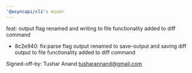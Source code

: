 ```yaml
---
'@asyncapi/cli': minor
---
```


feat: output flag renamed and writing to file functionality added to diff command 

- 8c2e940: fix:parse flag output renamed to save-output and saving diff output to file functionality added to diff command

Signed-off-by: Tushar Anand <tusharannand@gmail.com>


